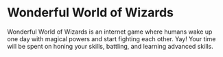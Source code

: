 # Wonderful World of Wizards
Wonderful World of Wizards is an internet game where humans wake up one day with magical powers and start fighting each other.  Yay!  Your time will be spent on honing your skills, battling, and learning advanced skills.
